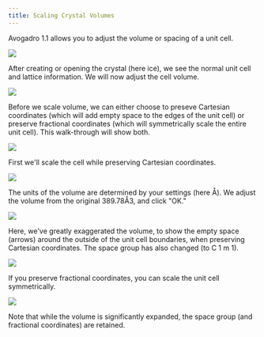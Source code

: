 ```yaml
---
title: Scaling Crystal Volumes
---
```


Avogadro 1.1 allows you to adjust the volume or spacing of a unit cell.

![][1]

[1]: ../images/6-scaling-crystal-volumes/media_1340337013909.png

After creating or opening the crystal (here ice), we see the normal unit cell and lattice information. We will now adjust the cell volume.

![][2]

[2]: ../images/6-scaling-crystal-volumes/media_1340336935090.png

Before we scale volume, we can either choose to preseve Cartesian coordinates (which will add empty space to the edges of the unit cell) or preserve fractional coordinates (which will symmetrically scale the entire unit cell). This walk-through will show both.

![][3]

[3]: ../images/6-scaling-crystal-volumes/media_1340336917161.png

First we'll scale the cell while preserving Cartesian coordinates.

![][4]

[4]: ../images/6-scaling-crystal-volumes/media_1340337222403.png

The units of the volume are determined by your settings (here Å). We adjust the volume from the original 389.78Å3, and click "OK."

![][5]

[5]: ../images/6-scaling-crystal-volumes/media_1340337322190.png

Here, we've greatly exaggerated the volume, to show the empty space (arrows) around the outside of the unit cell boundaries, when preserving Cartesian coordinates. The space group has also changed (to C 1 m 1).

![][6]

[6]: ../images/6-scaling-crystal-volumes/media_1340337494733.png

If you preserve fractional coordinates, you can scale the unit cell symmetrically.

![][7]

[7]: ../images/6-scaling-crystal-volumes/media_1340337575679.png

Note that while the volume is significantly expanded, the space group (and fractional coordinates) are retained.
